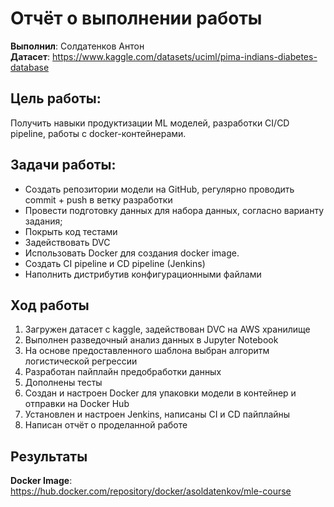 # Отчёт о выполнении работы  
**Выполнил**: Солдатенков Антон  
**Датасет**: https://www.kaggle.com/datasets/uciml/pima-indians-diabetes-database

## Цель работы:  
Получить навыки продуктизации ML моделей, разработки CI/CD pipeline, работы с docker-контейнерами.
## Задачи работы:
- Создать репозитории модели на GitHub, регулярно проводить commit + push в ветку разработки
- Провести подготовку данных для набора данных, согласно варианту задания;
- Покрыть код тестами
- Задействовать DVC
- Использовать Docker для создания docker image.
- Создать CI pipeline и CD pipeline (Jenkins)
- Наполнить дистрибутив конфигурационными файлами

## Ход работы
1. Загружен датасет с kaggle, задействован DVC на AWS хранилище
2. Выполнен разведочный анализ данных в Jupyter Notebook
3. На основе предоставленного шаблона выбран алгоритм логистической регрессии
4. Разработан пайплайн предобработки данных
5. Дополнены тесты
6. Создан и настроен Docker для упаковки модели в контейнер и отправки на Docker Hub
7. Установлен и настроен Jenkins, написаны CI и CD пайплайны
8. Написан отчёт о проделанной работе

## Результаты
**Docker Image**: https://hub.docker.com/repository/docker/asoldatenkov/mle-course  
